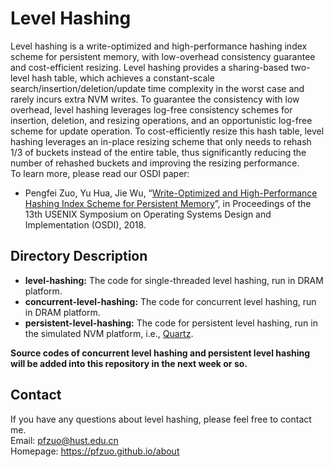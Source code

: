 
# Level Hashing

Level hashing is a write-optimized and high-performance hashing index scheme for persistent memory, with low-overhead consistency guarantee and cost-efficient resizing. Level hashing provides a sharing-based two-level hash table, which achieves a constant-scale search/insertion/deletion/update time complexity in the worst case and rarely incurs extra NVM writes. To guarantee the consistency with low overhead, level hashing leverages log-free consistency schemes for insertion, deletion, and resizing operations, and an opportunistic log-free scheme for update operation. To cost-efficiently resize this hash table, level hashing leverages an in-place resizing scheme that only needs to rehash 1/3 of buckets instead of the entire table, thus significantly reducing the number of rehashed buckets and improving the resizing performance.   
To learn more, please read our OSDI paper:

* Pengfei Zuo, Yu Hua, Jie Wu, “[Write-Optimized and High-Performance Hashing Index Scheme for Persistent Memory](https://www.usenix.org/conference/osdi18/presentation/zuo)”, in Proceedings of the 13th USENIX Symposium on Operating Systems Design and Implementation (OSDI), 2018.

## Directory Description

* **level-hashing:** The code for single-threaded level hashing, run in DRAM platform.
* **concurrent-level-hashing:** The code for concurrent level hashing, run in DRAM platform.
* **persistent-level-hashing:** The code for persistent level hashing, run in the simulated NVM platform, i.e., [Quartz](https://github.com/HewlettPackard/quartz).

**Source codes of concurrent level hashing and persistent level hashing will be added into this repository in the next week or so.**

## Contact

If you have any questions about level hashing, please feel free to contact me.   
Email: pfzuo@hust.edu.cn   
Homepage: https://pfzuo.github.io/about   